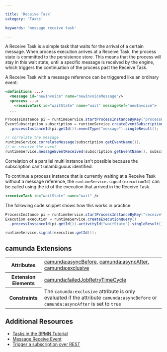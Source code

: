 ```yaml
---

title: 'Receive Task'
category: 'Tasks'

keywords: 'message receive task'

---
```


A Receive Task is a simple task that waits for the arrival of a certain message. When process execution arrives at a Receive Task, the process state is committed to the persistence store. This means that the process will stay in this wait state, until a specific message is received by the engine, which triggers the continuation of the process past the Receive Task.

<div data-bpmn-symbol="receivetask" data-bpmn-symbol-name="Receive Task"></div>

A Receive Task with a message reference can be triggered like an ordinary event:

```xml
<definitions ...>
  <message id="newInvoice" name="newInvoiceMessage"/>
  <process ...>
    <receiveTask id="waitState" name="wait" messageRef="newInvoice">
  ...
```

```java
ProcessInstance pi = runtimeService.startProcessInstanceByKey("processWaitingInReceiveTask");
EventSubscription subscription = runtimeService.createEventSubscriptionQuery()
  .processInstanceId(pi.getId()).eventType("message").singleResult();

// correlate the message
runtimeService.correlateMessage(subscription.getEventName());
// or receive the event
runtimeService.messageEventReceived(subscription.getEventName(), subscription.getExecutionId());
```

<div class="alert alert-warning">
  Correlation of a parallel multi instance isn't possible because the subscription can't unambiguous identified.
</div>

To continue a process instance that is currently waiting at a Receive Task without a message reference, the `runtimeService.signal(executionId)` can be called using the id of the execution that arrived in the Receive Task.

```xml
<receiveTask id="waitState" name="wait" />
```

The following code snippet shows how this works in practice:

```java
ProcessInstance pi = runtimeService.startProcessInstanceByKey("receiveTask");
Execution execution = runtimeService.createExecutionQuery()
  .processInstanceId(pi.getId()).activityId("waitState").singleResult();

runtimeService.signal(execution.getId());
```

## camunda Extensions

<table class="table table-striped">
  <tr>
    <th>Attributes</th>
    <td>
      <a href="ref:#custom-extensions-camunda-extension-attributes-camundaasyncbefore">camunda:asyncBefore</a>,
      <a href="ref:#custom-extensions-camunda-extension-attributes-camundaasyncafter">camunda:asyncAfter</a>,
      <a href="ref:#custom-extensions-camunda-extension-attributes-camundaexclusive">camunda:exclusive</a>
    </td>
  </tr>
  <tr>
    <th>Extension Elements</th>
    <td>
      <a href="ref:#custom-extensions-camunda-extension-elements-camundafailedjobretrytimecycle">camunda:failedJobRetryTimeCycle</a>
    </td>
  </tr>
  <tr>
    <th>Constraints</th>
    <td>
      The <code>camunda:exclusive</code> attribute is only evaluated if the attribute
      <code>camunda:asyncBefore</code> or <code>camunda:asyncAfter</code> is set to <code>true</code>
    </td>
  </tr>
</table>

## Additional Resources

* [Tasks in the BPMN Tutorial](http://camunda.org/bpmn/reference.html#activities-task)
* [Message Receive Event](ref:#events-message-events)
* [Trigger a subscription over REST](ref:/api-references/rest/#execution-trigger-message-event-subscription)
